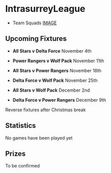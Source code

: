 # IntrasurreyLeague

- Team Squads [IMAGE](Teams.png)

## Upcoming Fixtures

* **All Stars v Delta Force** November 4th

* **Power Rangers v Wolf Pack** November 11th

* **All Stars v Power Rangers** November 18th

* **Delta Force v Wolf Pack** November 25th

* **All Stars v Wolf Pack** December 2nd

* **Delta Force v Power Rangers** December 9th

Reverse fixtures after Christmas break

## Statistics

No games have been played yet

## Prizes

To be confirmed
